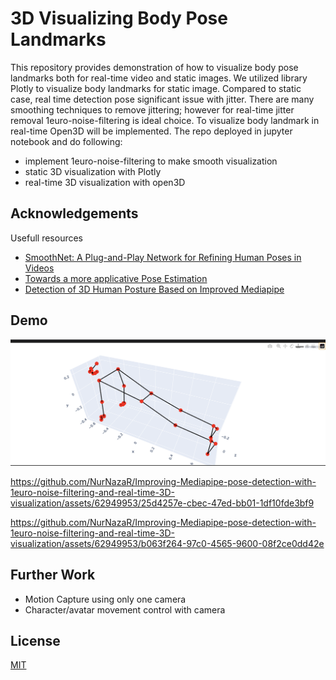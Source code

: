 # 3D Visualizing Body Pose Landmarks 

This repository provides demonstration of how to visualize body pose landmarks both for real-time video and static images. We utilized library Plotly to visualize body landmarks for static image. Compared to static case, real time detection pose significant issue with jitter. There are many smoothing techniques to remove jittering; however for real-time jitter removal 1euro-noise-filtering is ideal choice. To visualize body landmark in real-time Open3D will be implemented. The repo deployed in jupyter notebook and do following:
* implement 1euro-noise-filtering to make smooth visualization
* static 3D visualization with Plotly
* real-time 3D visualization with open3D

## Acknowledgements

Usefull resources
* [SmoothNet: A Plug-and-Play Network for Refining Human Poses in Videos][1] 
* [Towards a more applicative Pose Estimation][2]
* [Detection of 3D Human Posture Based on Improved Mediapipe][3]

[1]: https://arxiv.org/pdf/2112.13715v2 
[2]: https://towardsdatascience.com/towards-a-more-applicative-pose-estimation-bf18bc311228
[3]: https://www.researchgate.net/publication/368864097_Detection_of_3D_Human_Posture_Based_on_Improved_Mediapipe 

## Demo
![](https://github.com/NurNazaR/Improving-Mediapipe-pose-detection-with-1euro-noise-filtering-and-real-time-3D-visualization/blob/main/images_and_videos/static_plotly.png?raw=true)

https://github.com/NurNazaR/Improving-Mediapipe-pose-detection-with-1euro-noise-filtering-and-real-time-3D-visualization/assets/62949953/25d4257e-cbec-47ed-bb01-1df10fde3bf9

https://github.com/NurNazaR/Improving-Mediapipe-pose-detection-with-1euro-noise-filtering-and-real-time-3D-visualization/assets/62949953/b063f264-97c0-4565-9600-08f2ce0dd42e


## Further Work
* Motion Capture using only one camera
* Character/avatar movement control with camera
## License

[MIT](https://choosealicense.com/licenses/mit/)

